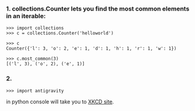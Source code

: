 ### 1. collections.Counter lets you find the most common elements in an iterable:


```
>>> import collections
>>> c = collections.Counter('helloworld')

>>> c
Counter({'l': 3, 'o': 2, 'e': 1, 'd': 1, 'h': 1, 'r': 1, 'w': 1})

>>> c.most_common(3)
[('l', 3), ('o', 2), ('e', 1)]
```

### 2.
```
>>> import antigravity
```
in python console will take you to [XKCD site](https://xkcd.com/353/).

